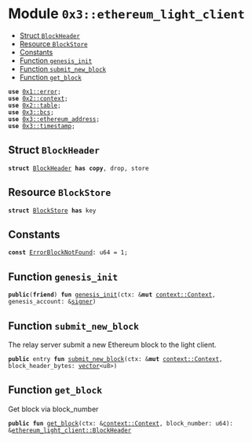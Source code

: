 
<a name="0x3_ethereum_light_client"></a>

# Module `0x3::ethereum_light_client`



-  [Struct `BlockHeader`](#0x3_ethereum_light_client_BlockHeader)
-  [Resource `BlockStore`](#0x3_ethereum_light_client_BlockStore)
-  [Constants](#@Constants_0)
-  [Function `genesis_init`](#0x3_ethereum_light_client_genesis_init)
-  [Function `submit_new_block`](#0x3_ethereum_light_client_submit_new_block)
-  [Function `get_block`](#0x3_ethereum_light_client_get_block)


<pre><code><b>use</b> <a href="">0x1::error</a>;
<b>use</b> <a href="">0x2::context</a>;
<b>use</b> <a href="">0x2::table</a>;
<b>use</b> <a href="bcs.md#0x3_bcs">0x3::bcs</a>;
<b>use</b> <a href="ethereum_address.md#0x3_ethereum_address">0x3::ethereum_address</a>;
<b>use</b> <a href="timestamp.md#0x3_timestamp">0x3::timestamp</a>;
</code></pre>



<a name="0x3_ethereum_light_client_BlockHeader"></a>

## Struct `BlockHeader`



<pre><code><b>struct</b> <a href="ethereum_light_client.md#0x3_ethereum_light_client_BlockHeader">BlockHeader</a> <b>has</b> <b>copy</b>, drop, store
</code></pre>



<a name="0x3_ethereum_light_client_BlockStore"></a>

## Resource `BlockStore`



<pre><code><b>struct</b> <a href="ethereum_light_client.md#0x3_ethereum_light_client_BlockStore">BlockStore</a> <b>has</b> key
</code></pre>



<a name="@Constants_0"></a>

## Constants


<a name="0x3_ethereum_light_client_ErrorBlockNotFound"></a>



<pre><code><b>const</b> <a href="ethereum_light_client.md#0x3_ethereum_light_client_ErrorBlockNotFound">ErrorBlockNotFound</a>: u64 = 1;
</code></pre>



<a name="0x3_ethereum_light_client_genesis_init"></a>

## Function `genesis_init`



<pre><code><b>public</b>(<b>friend</b>) <b>fun</b> <a href="ethereum_light_client.md#0x3_ethereum_light_client_genesis_init">genesis_init</a>(ctx: &<b>mut</b> <a href="_Context">context::Context</a>, genesis_account: &<a href="">signer</a>)
</code></pre>



<a name="0x3_ethereum_light_client_submit_new_block"></a>

## Function `submit_new_block`

The relay server submit a new Ethereum block to the light client.


<pre><code><b>public</b> entry <b>fun</b> <a href="ethereum_light_client.md#0x3_ethereum_light_client_submit_new_block">submit_new_block</a>(ctx: &<b>mut</b> <a href="_Context">context::Context</a>, block_header_bytes: <a href="">vector</a>&lt;u8&gt;)
</code></pre>



<a name="0x3_ethereum_light_client_get_block"></a>

## Function `get_block`

Get block via block_number


<pre><code><b>public</b> <b>fun</b> <a href="ethereum_light_client.md#0x3_ethereum_light_client_get_block">get_block</a>(ctx: &<a href="_Context">context::Context</a>, block_number: u64): &<a href="ethereum_light_client.md#0x3_ethereum_light_client_BlockHeader">ethereum_light_client::BlockHeader</a>
</code></pre>
